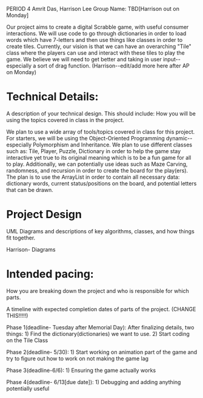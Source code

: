 PERIOD 4
Amrit Das, Harrison Lee
Group Name: TBD[Harrison out on Monday]

Our project aims to create a digital Scrabble game, with useful consumer interactions. We will use code to go through dictionaries in order to load words which have 7-letters and then use things like classes in order to create tiles. Currently, our vision is that we can have an overarching "Tile" class where the players can use and interact with these tiles to play the game. We believe we will need to get better and taking in user input--especially a sort of drag function. (Harrison--edit/add more here after AP on Monday)
# Technical Details:
A description of your technical design. This should include: 
How you will be using the topics covered in class in the project.

We plan to use a wide array of tools/topics covered in class for this project. For starters, we will be using the Object-Oriented Programming dynamic--especially Polymorphism and Inheritance. We plan to use different classes such as: Tile, Player, Puzzle, Dictionary in order to help the game stay interactive yet true to its original meaning which is to be a fun game for all to play. Additionally, we can potentially use ideas such as Maze Carving, randomness, and recursion in order to create the board for the play(ers). The plan is to use the ArrayList in order to contain all necessary data: dictionary words, current status/positions on the board, and potential letters that can be drawn.


     
# Project Design

UML Diagrams and descriptions of key algorithms, classes, and how things fit together.

Harrison- Diagrams


    
# Intended pacing:

How you are breaking down the project and who is responsible for which parts.

A timeline with expected completion dates of parts of the project. (CHANGE THIS!!!!!)

Phase 1(deadline- Tuesday after Memorial Day): After finalizing details, two things: 1) Find the dictionary(dictionaries) we want to use. 2) Start coding on the Tile Class

Phase 2(deadline- 5/30): 1) Start working on animation part of the game and try to figure out how to work on not making the game lag

Phase 3(deadline-6/6): 1) Ensuring the game actually works

Phase 4(deadline- 6/13[due date]): 1) Debugging and adding anything potentially useful



